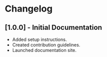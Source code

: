
# Changelog

## [1.0.0] - Initial Documentation
- Added setup instructions.
- Created contribution guidelines.
- Launched documentation site.
